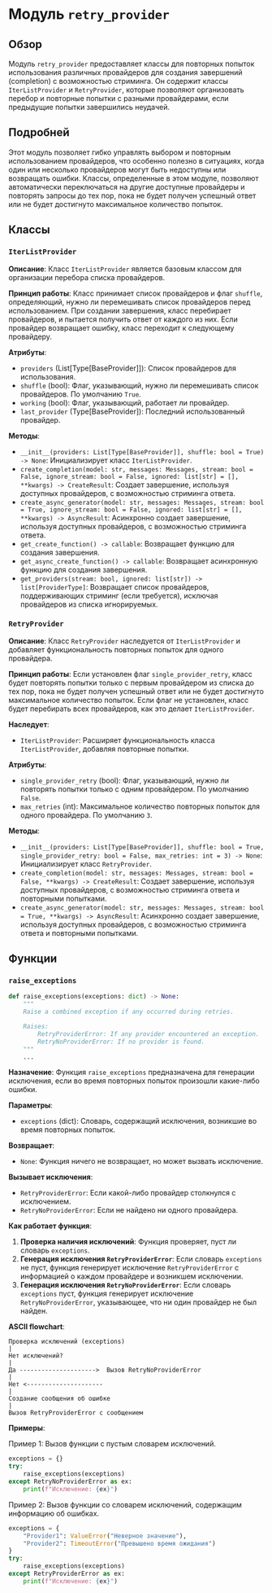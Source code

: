 # Модуль `retry_provider`

## Обзор

Модуль `retry_provider` предоставляет классы для повторных попыток использования различных провайдеров для создания завершений (completion) с возможностью стриминга. Он содержит классы `IterListProvider` и `RetryProvider`, которые позволяют организовать перебор и повторные попытки с разными провайдерами, если предыдущие попытки завершились неудачей.

## Подробней

Этот модуль позволяет гибко управлять выбором и повторным использованием провайдеров, что особенно полезно в ситуациях, когда один или несколько провайдеров могут быть недоступны или возвращать ошибки. Классы, определенные в этом модуле, позволяют автоматически переключаться на другие доступные провайдеры и повторять запросы до тех пор, пока не будет получен успешный ответ или не будет достигнуто максимальное количество попыток.

## Классы

### `IterListProvider`

**Описание**:
Класс `IterListProvider` является базовым классом для организации перебора списка провайдеров.

**Принцип работы**:
Класс принимает список провайдеров и флаг `shuffle`, определяющий, нужно ли перемешивать список провайдеров перед использованием. При создании завершения, класс перебирает провайдеров, и пытается получить ответ от каждого из них. Если провайдер возвращает ошибку, класс переходит к следующему провайдеру.

**Атрибуты**:
- `providers` (List[Type[BaseProvider]]): Список провайдеров для использования.
- `shuffle` (bool): Флаг, указывающий, нужно ли перемешивать список провайдеров. По умолчанию `True`.
- `working` (bool): Флаг, указывающий, работает ли провайдер.
- `last_provider` (Type[BaseProvider]): Последний использованный провайдер.

**Методы**:
- `__init__(providers: List[Type[BaseProvider]], shuffle: bool = True) -> None`: Инициализирует класс `IterListProvider`.
- `create_completion(model: str, messages: Messages, stream: bool = False, ignore_stream: bool = False, ignored: list[str] = [], **kwargs) -> CreateResult`: Создает завершение, используя доступных провайдеров, с возможностью стриминга ответа.
- `create_async_generator(model: str, messages: Messages, stream: bool = True, ignore_stream: bool = False, ignored: list[str] = [], **kwargs) -> AsyncResult`: Асинхронно создает завершение, используя доступных провайдеров, с возможностью стриминга ответа.
- `get_create_function() -> callable`: Возвращает функцию для создания завершения.
- `get_async_create_function() -> callable`: Возвращает асинхронную функцию для создания завершения.
- `get_providers(stream: bool, ignored: list[str]) -> list[ProviderType]`: Возвращает список провайдеров, поддерживающих стриминг (если требуется), исключая провайдеров из списка игнорируемых.

### `RetryProvider`

**Описание**:
Класс `RetryProvider` наследуется от `IterListProvider` и добавляет функциональность повторных попыток для одного провайдера.

**Принцип работы**:
Если установлен флаг `single_provider_retry`, класс будет повторять попытки только с первым провайдером из списка до тех пор, пока не будет получен успешный ответ или не будет достигнуто максимальное количество попыток. Если флаг не установлен, класс будет перебирать всех провайдеров, как это делает `IterListProvider`.

**Наследует**:
- `IterListProvider`: Расширяет функциональность класса `IterListProvider`, добавляя повторные попытки.

**Атрибуты**:
- `single_provider_retry` (bool): Флаг, указывающий, нужно ли повторять попытки только с одним провайдером. По умолчанию `False`.
- `max_retries` (int): Максимальное количество повторных попыток для одного провайдера. По умолчанию `3`.

**Методы**:
- `__init__(providers: List[Type[BaseProvider]], shuffle: bool = True, single_provider_retry: bool = False, max_retries: int = 3) -> None`: Инициализирует класс `RetryProvider`.
- `create_completion(model: str, messages: Messages, stream: bool = False, **kwargs) -> CreateResult`: Создает завершение, используя доступных провайдеров, с возможностью стриминга ответа и повторными попытками.
- `create_async_generator(model: str, messages: Messages, stream: bool = True, **kwargs) -> AsyncResult`: Асинхронно создает завершение, используя доступных провайдеров, с возможностью стриминга ответа и повторными попытками.

## Функции

### `raise_exceptions`

```python
def raise_exceptions(exceptions: dict) -> None:
    """
    Raise a combined exception if any occurred during retries.

    Raises:
        RetryProviderError: If any provider encountered an exception.
        RetryNoProviderError: If no provider is found.
    """
    ...
```

**Назначение**:
Функция `raise_exceptions` предназначена для генерации исключения, если во время повторных попыток произошли какие-либо ошибки.

**Параметры**:
- `exceptions` (dict): Словарь, содержащий исключения, возникшие во время повторных попыток.

**Возвращает**:
- `None`: Функция ничего не возвращает, но может вызвать исключение.

**Вызывает исключения**:
- `RetryProviderError`: Если какой-либо провайдер столкнулся с исключением.
- `RetryNoProviderError`: Если не найдено ни одного провайдера.

**Как работает функция**:

1. **Проверка наличия исключений**: Функция проверяет, пуст ли словарь `exceptions`.
2. **Генерация исключения `RetryProviderError`**: Если словарь `exceptions` не пуст, функция генерирует исключение `RetryProviderError` с информацией о каждом провайдере и возникшем исключении.
3. **Генерация исключения `RetryNoProviderError`**: Если словарь `exceptions` пуст, функция генерирует исключение `RetryNoProviderError`, указывающее, что ни один провайдер не был найден.

**ASCII flowchart**:

```
Проверка исключений (exceptions)
|
Нет исключений?
|
Да --------------------->  Вызов RetryNoProviderError
|
Нет <---------------------
|
Создание сообщения об ошибке
|
Вызов RetryProviderError с сообщением
```

**Примеры**:

Пример 1: Вызов функции с пустым словарем исключений.

```python
exceptions = {}
try:
    raise_exceptions(exceptions)
except RetryNoProviderError as ex:
    print(f"Исключение: {ex}")
```

Пример 2: Вызов функции со словарем исключений, содержащим информацию об ошибках.

```python
exceptions = {
    "Provider1": ValueError("Неверное значение"),
    "Provider2": TimeoutError("Превышено время ожидания")
}
try:
    raise_exceptions(exceptions)
except RetryProviderError as ex:
    print(f"Исключение: {ex}")